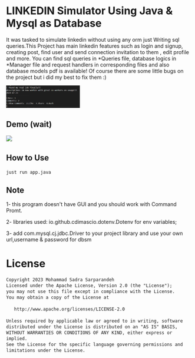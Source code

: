 # LINKEDIN Simulator Using Java & Mysql as Database

It was tasked to simulate linkedin without using any orm just Writing sql queries.This Project has main linkedin features such as
login and signup, creating post, find user and send connection invitation to them , edit profile and more. 
You can find sql queries in *Queries file, database logics in *Manager file and request handlers in corresponding files and also database models pdf is available!
Of course there are some little bugs on the project but i did my best to fix them :)


<img src = "./demo/8.PNG" width = "200">

## Demo (wait)

![](https://github.com/SrSadra/Database-Uni-Project-Mysql/blob/master/demo/demo.gif)

## How to Use

```
just run app.java
```


## Note
1- this program doesn't have GUI and you should work with Command Promt.

2- libraries used: io.github.cdimascio.dotenv.Dotenv for env variables;

3- add com.mysql.cj.jdbc.Driver to your project library and use your own url,username & password for dbsm

License
=======

    Copyright 2023 Mohammad Sadra Sarparandeh
    Licensed under the Apache License, Version 2.0 (the "License");
    you may not use this file except in compliance with the License.
    You may obtain a copy of the License at

       http://www.apache.org/licenses/LICENSE-2.0

    Unless required by applicable law or agreed to in writing, software
    distributed under the License is distributed on an "AS IS" BASIS,
    WITHOUT WARRANTIES OR CONDITIONS OF ANY KIND, either express or implied.
    See the License for the specific language governing permissions and
    limitations under the License.
